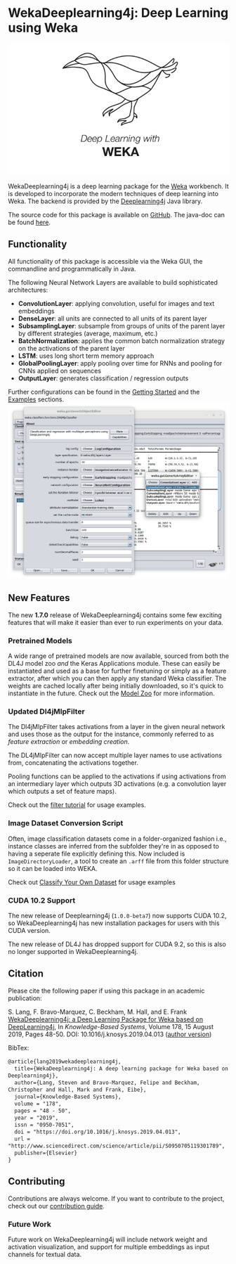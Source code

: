 # WekaDeeplearning4j: Deep Learning using Weka
![Logo](img/Weka_3_full.png)

WekaDeeplearning4j is a deep learning package for the [Weka](https://www.cs.waikato.ac.nz/ml/weka/index.html) workbench. It is developed to incorporate the modern techniques of deep learning into Weka. The backend is provided by the [Deeplearning4j](https://deeplearning4j.org/) Java library. 

The source code for this package is available on [GitHub](https://github.com/Waikato/wekaDeeplearning4j). The java-doc can be found [here](https://waikato.github.io/wekaDeeplearning4j/).

## Functionality
All functionality of this package is accessible via the Weka GUI, the commandline and programmatically in Java.

The following Neural Network Layers are available to build sophisticated architectures:
 
- **ConvolutionLayer**: applying convolution, useful for images and text embeddings
- **DenseLayer**: all units are connected to all units of its parent layer
- **SubsamplingLayer**: subsample from groups of units of the parent layer by different strategies (average, maximum, etc.)
- **BatchNormalization**: applies the common batch normalization strategy on the activations of the parent layer
- **LSTM**: uses long short term memory approach
- **GlobalPoolingLayer**: apply pooling over time for RNNs and pooling for CNNs applied on sequences
- **OutputLayer**: generates classification / regression outputs

Further configurations can be found in the [Getting Started](user-guide/getting-started.md) and the [Examples](examples) sections.
![Weka workbench GUI](img/gui.png)

## New Features
The new **1.7.0** release of WekaDeeplearning4j contains some few exciting features that will make it easier than ever
to run experiments on your data.

### Pretrained Models
A wide range of pretrained models are now available, sourced from both the DL4J model zoo *and* the Keras Applications module.
These can easily be instantiated and used as a base for further finetuning or simply as a feature extractor, after which 
you can then apply any standard Weka classifier. The weights are cached locally after being initially downloaded, so it's quick to instantiate in the future. 
Check out the [Model Zoo](user-guide/model-zoo.md) for more information.

### Updated Dl4jMlpFilter
The Dl4jMlpFilter takes activations from a layer in the given neural network and uses those as the output for the instance, commonly referred to as *feature extraction* or *embedding creation*.

The DL4jMlpFilter can now accept multiple layer names to use activations from, concatenating the activations together.

Pooling functions can be applied to the activations if using activations from an intermediary layer which outputs 3D
 activations (e.g. a convolution layer which outputs a set of feature maps).

Check out the [filter tutorial](./examples/featurize-mnist.md) for usage examples.

### Image Dataset Conversion Script
Often, image classification datasets come in a folder-organized fashion i.e., instance classes are inferred
from the subfolder they're in as opposed to having a seperate file explicitly defining this. Now included is `ImageDirectoryLoader`, a tool to create an `.arff` file from this folder structure so it can be loaded into WEKA. 

Check out [Classify Your Own Dataset](examples/classifying-your-own.md) for usage examples

### CUDA 10.2 Support
The new release of Deeplearning4j (`1.0.0-beta7`) now supports CUDA 10.2, so WekaDeeplearning4j has
 new installation packages for users with this CUDA version. 
 
The new release of DL4J has dropped support for CUDA 9.2, so this is also no longer supported in WekaDeeplearning4j.

## Citation

Please cite the following paper if using this package in an academic publication:

S. Lang, F. Bravo-Marquez, C. Beckham, M. Hall, and E. Frank  [WekaDeeplearning4j: a Deep Learning Package for Weka based on  DeepLearning4j](https://www.sciencedirect.com/science/article/pii/S0950705119301789),  In *Knowledge-Based Systems*, Volume 178, 15 August 2019, Pages 48-50. DOI: 10.1016/j.knosys.2019.04.013  ([author version](https://felipebravom.com/publications/WDL4J_KBS2019.pdf))

BibTex:

```
@article{lang2019wekadeeplearning4j,
  title={WekaDeeplearning4j: A deep learning package for Weka based on Deeplearning4j},
  author={Lang, Steven and Bravo-Marquez, Felipe and Beckham, Christopher and Hall, Mark and Frank, Eibe},
  journal={Knowledge-Based Systems},
  volume = "178",
  pages = "48 - 50",
  year = "2019",
  issn = "0950-7051",
  doi = "https://doi.org/10.1016/j.knosys.2019.04.013",
  url = "http://www.sciencedirect.com/science/article/pii/S0950705119301789",
  publisher={Elsevier}
}
```

## Contributing
Contributions are always welcome. If you want to contribute to the project, check out our [contribution guide](https://github.com/Waikato/wekaDeeplearning4j/blob/master/CONTRIBUTING.md).

### Future Work
Future work on WekaDeeplearning4j will include network weight and activation visualization, and support for multiple embeddings as input channels for textual data.
